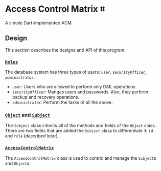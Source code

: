 # Access Control Matrix ⌗

A simple Dart-implemented ACM.

## Design

This section describes the designs and API of this program.

### [`Roles`](./lib/roles.dart)

The database system has three types of users: `user`, `securityOfficer`, `administrator`.

- `user`: Users who are allowed to perform only DML operations.
- `securityOfficer`: Manges users and passwords. Also, they perform backup and recovery operations.
- `administrator`: Perform the tasks of all the above.

### [`Object`](./lib/object.dart) and [`Subject`](./lib/subject.dart)

The `Subject` class inherits all of the methods and fields of the `Object` class. There are two fields that are added the `Subject` class to differentiate it: `id` and `role` (*described later*).

### [`AccessControlMatrix`](./lib/access_control_matrix.dart)

The `AccessControlMatrix` class is used to control and manage the `Subject`s and `Object`s.
